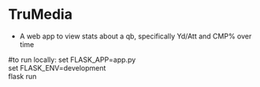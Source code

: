 # TruMedia
- A web app to view stats about a qb, specifically Yd/Att and CMP% over time  
  
  
#to run locally:
set FLASK_APP=app.py  
set FLASK_ENV=development  
flask run  
